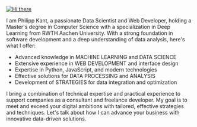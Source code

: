[![Hi there](https://readme-typing-svg.herokuapp.com?color=ED6A5A&size=24&lines=Hi!+I'm+Philipp+%F0%9F%91%8B)](https://git.io/typing-svg)

I am Philipp Kant, a passionate Data Scientist and Web Developer, holding a Master's degree in Computer Science with a specialization in Deep Learning from RWTH Aachen University. With a strong foundation in software development and a deep understanding of data analysis, here's what I offer:

- Advanced knowledge in MACHINE LEARNING and DATA SCIENCE
- Extensive experience in WEB DEVELOPMENT and interface design
- Expertise in Python, JavaScript, and modern technologies
- Effective solutions for DATA PROCESSING and ANALYSIS
- Development of STRATEGIES for data integration and optimization

I bring a combination of technical expertise and practical experience to support companies as a consultant and freelance developer. My goal is to meet and exceed your digital ambitions with tailored, effective strategies and techniques. Let's talk about how I can advance your business with innovative data-driven solutions.


<!--
**philippkant/philippkant** is a ✨ _special_ ✨ repository because its `README.md` (this file) appears on your GitHub profile.

Here are some ideas to get you started:

- 🔭 I’m currently working on ...
- 🌱 I’m currently learning ...
- 👯 I’m looking to collaborate on ...
- 🤔 I’m looking for help with ...
- 💬 Ask me about ...
- 📫 How to reach me: ...
- 😄 Pronouns: ...
- ⚡ Fun fact: ...
-->

